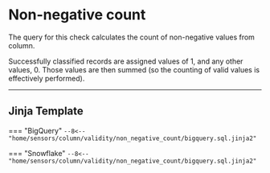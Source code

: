 #  Non-negative count
The query for this check calculates the count of non-negative values from column.

Successfully classified records are assigned values of 1, and any other values, 0.
Those values are then summed (so the counting of valid values is effectively performed).
___
## Jinja Template
=== "BigQuery"
    ```
    --8<-- "home/sensors/column/validity/non_negative_count/bigquery.sql.jinja2"
    ```

=== "Snowflake"
    ```
    --8<-- "home/sensors/column/validity/non_negative_count/bigquery.sql.jinja2"
    ```